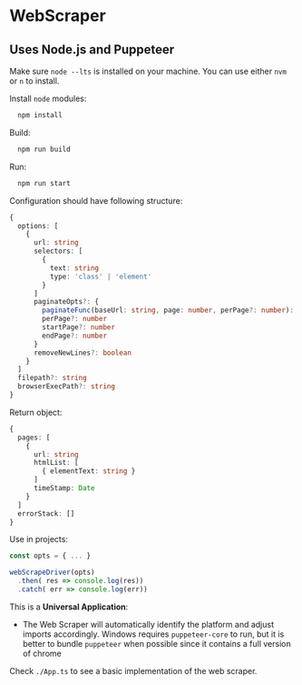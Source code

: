 # WebScraper
## Uses Node.js and Puppeteer

Make sure `node --lts` is installed on your machine. You can use either `nvm` or `n` to install.

Install `node` modules:
```bash
  npm install
```

Build:
```bash
  npm run build
```

Run:
```bash
  npm run start
```

Configuration should have following structure:

```typescript
{
  options: [
    {
      url: string
      selectors: [
        {
          text: string
          type: 'class' | 'element'
        }
      ]
      paginateOpts?: {
        paginateFunc(baseUrl: string, page: number, perPage?: number): string
        perPage?: number
        startPage?: number
        endPage?: number
      }
      removeNewLines?: boolean
    }
  ]
  filepath?: string
  browserExecPath?: string
}
```

Return object:

```typescript
{
  pages: [
    {
      url: string
      htmlList: [
        { elementText: string }
      ]
      timeStamp: Date
    }
  ]
  errorStack: []
}
```

Use in projects:

```typescript
const opts = { ... }

webScrapeDriver(opts)
  .then( res => console.log(res))
  .catch( err => console.log(err))
```

This is a **Universal Application**:
  - The Web Scraper will automatically identify the platform and adjust imports accordingly. Windows requires `puppeteer-core` to run, but it is better to bundle `puppeteer` when possible since it contains a full version of chrome

Check `./App.ts` to see a basic implementation of the web scraper.